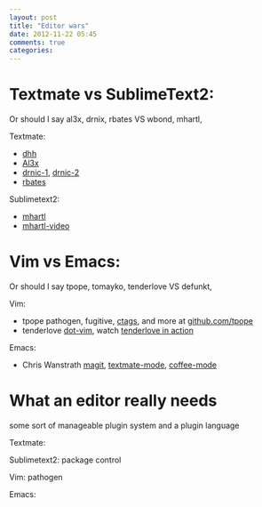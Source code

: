```yaml
---
layout: post
title: "Editor wars"
date: 2012-11-22 05:45
comments: true
categories: 
---
```


# Textmate vs SublimeText2:
Or should I say al3x, drnix, rbates VS wbond, mhartl, 

Textmate:
- [dhh][tm-dhh]
- [Al3x][tm-alex]
- [drnic-1][tm-drnic1], [drnic-2][tm-drnic2]
- [rbates][tm-rbates]

Sublimetext2:
- [mhartl][sb2-hartl]
- [mhartl-video][sb2-hartl-video]

[tm-dhh]: http://david.heinemeierhansson.com/arc/000270.html
[tm-alex]: http://al3x.net/2008/12/03/how-i-use-textmate.html
[tm-drnic1]: http://drnicwilliams.com/category/textmate/
[tm-drnic2]: https://github.com/drnic
[tm-rbates]: http://railscasts.com/about
[sb2-hartl-video]: http://www.youtube.com/watch?v=05x1Jk4rT1A
[sb2-hartl]: https://github.com/mhartl/rails_tutorial_sublime_text
[sb2-someguy]: http://www.nickdesteffen.com/blog/switching-to-sublime-text-2

# Vim vs Emacs:
Or should I say tpope, tomayko, tenderlove VS defunkt, 

Vim:
- tpope pathogen, fugitive, [ctags][v-tpope-ctags], and more at [github.com/tpope][v-tpope-github]
- tenderlove [dot-vim][v-tenderlove-dotfiles], watch [tenderlove in action][v-tenderlove-peepcode]

Emacs:
- Chris Wanstrath [magit][e-chris-magit], [textmate-mode][e-chris-textmate], [coffee-mode][e-chris-coffee]

[v-tpope-github]: https://github.com/tpope
[v-tpope-ctags]: http://tbaggery.com/2011/08/08/effortless-ctags-with-git.html
[v-tenderlove-dotfiles]: https://github.com/tenderlove/dot_vim
[v-tenderlove-peepcode]: https://peepcode.com/products/play-by-play-tenderlove-ruby-on-rails


[e-chris-textmate]: https://github.com/defunkt/textmate.el
[e-chris-coffee]: https://github.com/defunkt/coffee-mode
[e-chris-magit]: https://github.com/defunkt/magit


# What an editor really needs

some sort of manageable plugin system and a plugin language

Textmate: 

Sublimetext2: package control

Vim: pathogen

Emacs: 
